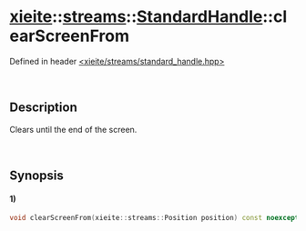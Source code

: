 # [xieite](../../../../../xieite.md)\:\:[streams](../../../../../streams.md)\:\:[StandardHandle](../../../standard_handle.md)\:\:clearScreenFrom
Defined in header [<xieite/streams/standard_handle.hpp>](../../../../../../include/xieite/streams/standard_handle.hpp)

&nbsp;

## Description
Clears until the end of the screen.

&nbsp;

## Synopsis
#### 1)
```cpp
void clearScreenFrom(xieite::streams::Position position) const noexcept;
```

